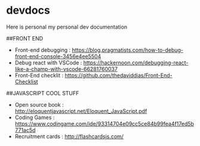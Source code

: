 # devdocs
Here is personal my personal dev documentation 


##FRONT END

- Front-end debugging : https://blog.pragmatists.com/how-to-debug-front-end-console-3456e4ee5504
- Debug react with VSCode : https://hackernoon.com/debugging-react-like-a-champ-with-vscode-66281760037
- Front-End checklit : https://github.com/thedaviddias/Front-End-Checklist


##JAVASCRIPT COOL STUFF
- Open source book : http://eloquentjavascript.net/Eloquent_JavaScript.pdf
- Coding Games : https://www.codingame.com/ide/93314704e09cc5ce84b99fea4f17ed5b771ac5d
- Recruitment cards : http://flashcardsjs.com/


